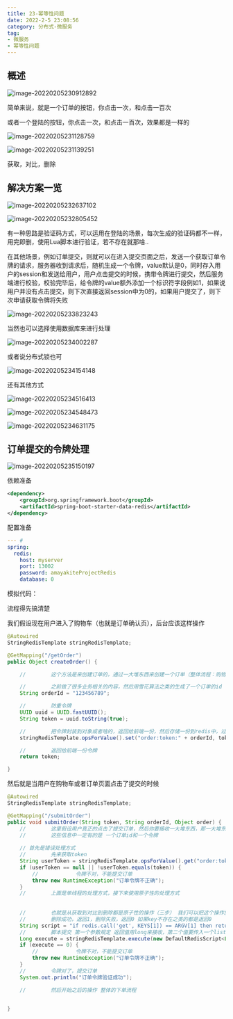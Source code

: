 ```yaml
---
title: 23-幂等性问题
date: 2022-2-5 23:08:56
category: 分布式-微服务
tag:
- 微服务
- 幂等性问题
---
```


## 概述

![image-20220205230912892](/images/Java/SpringCloud/23-幂等性问题/image-20220205230912892.png)

简单来说，就是一个订单的按钮，你点击一次，和点击一百次

或者一个登陆的按钮，你点击一次，和点击一百次，效果都是一样的

![image-20220205231128759](/images/Java/SpringCloud/23-幂等性问题/image-20220205231128759.png)

![image-20220205231139251](/images/Java/SpringCloud/23-幂等性问题/image-20220205231139251.png)

获取，对比，删除

## 解决方案一览

![image-20220205232637102](/images/Java/SpringCloud/23-幂等性问题/image-20220205232637102.png)

![image-20220205232805452](/images/Java/SpringCloud/23-幂等性问题/image-20220205232805452.png)

有一种思路是验证码方式，可以运用在登陆的场景，每次生成的验证码都不一样，用完即删，使用Lua脚本进行验证，若不存在就那啥..

在其他场景，例如订单提交，则就可以在进入提交页面之后，发送一个获取订单令牌的请求，服务器收到请求后，随机生成一个令牌，value默认是0，同时存入用户的session和发送给用户，用户点击提交的时候，携带令牌进行提交，然后服务端进行校验，校验完毕后，给令牌的value额外添加一个标识符字段例如1，如果说用户并没有点击提交，则下次直接返回session中为0的，如果用户提交了，则下次申请获取令牌将失败

![image-20220205233823243](/images/Java/SpringCloud/23-幂等性问题/image-20220205233823243.png)

当然也可以选择使用数据库来进行处理

![image-20220205234002287](/images/Java/SpringCloud/23-幂等性问题/image-20220205234002287.png)

或者说分布式锁也可

![image-20220205234154148](/images/Java/SpringCloud/23-幂等性问题/image-20220205234154148.png)

还有其他方式

![image-20220205234516413](/images/Java/SpringCloud/23-幂等性问题/image-20220205234516413.png)

![image-20220205234548473](/images/Java/SpringCloud/23-幂等性问题/image-20220205234548473.png)

![image-20220205234631175](/images/Java/SpringCloud/23-幂等性问题/image-20220205234631175.png)

## 订单提交的令牌处理

![image-20220205235150197](/images/Java/SpringCloud/23-幂等性问题/image-20220205235150197.png)

依赖准备

```xml
<dependency>
    <groupId>org.springframework.boot</groupId>
    <artifactId>spring-boot-starter-data-redis</artifactId>
</dependency>
```

配置准备

```yaml
--- #
spring:
  redis:
    host: myserver
    port: 13002
    password: amayakiteProjectRedis
    database: 0
```

模拟代码：

流程得先搞清楚

我们假设现在用户进入了购物车（也就是订单确认页），后台应该这样操作

```java
@Autowired
StringRedisTemplate stringRedisTemplate;

@GetMapping("/getOrder")
public Object createOrder() {

    //        这个方法是来创建订单的，通过一大堆东西来创建一个订单（整体流程：购物车选择商品===>提交订单，这里是进入到购物车选择商品的地方） 假设你把前面的步骤都做完了，然后存储数据成功至mysql或者redis之类的地方临时存储下 这个看具体业务吧

    //        之前做了很多业务相关的内容，然后用雪花算法之类的生成了一个订单的id
    String orderId = "123456789";

    //        防重令牌
    UUID uuid = UUID.fastUUID();
    String token = uuid.toString(true);

    //        把令牌封装到对象或者啥的，返回给前端一份，然后存储一份到redis中，过期时间自己决定 例如30分钟
    stringRedisTemplate.opsForValue().set("order:token:" + orderId, token, 30, TimeUnit.MINUTES);

    //        返回给前端一份令牌
    return token;

}
```

然后就是当用户在购物车或者订单页面点击了提交的时候

```java
@Autowired
StringRedisTemplate stringRedisTemplate;

@GetMapping("/submitOrder")
public void submitOrder(String token, String orderId, Object order) {
    //        这里假设用户真正的点击了提交订单，然后你要接收一大堆东西，那一大堆东西待会慢慢处理
    //        这些信息中一定有的是 一个订单id和一个令牌
    
    // 首先是错误处理方式
    //        先来获取token
    String userToken = stringRedisTemplate.opsForValue().get("order:token:" + orderId);
    if (userToken == null || !userToken.equals(token)) {
        //            令牌不对，不能提交订单
        throw new RuntimeException("订单令牌不正确");
    }
    //        上面是单线程的处理方式，接下来使用原子性的处理方式
    
    
    //        也就是从获取到对比到删除都是原子性的操作（三步） 我们可以把这个操作放到一个lua脚本中，分别传入key和value，然后调用lua脚本，这样就可以实现原子性的操作了
    //        删除成功，返回1，删除失败，返回0 如果key不存在之类的都是返回0
    String script = "if redis.call('get', KEYS[1]) == ARGV[1] then return redis.call('del', KEYS[1]) else return 0 end";
    //        脚本提交 第一个参数规定 返回值用long来接收，第二个值要传入一个list（key），第三个及之后是value
    Long execute = stringRedisTemplate.execute(new DefaultRedisScript<Long>(script), Collections.singletonList("order:token:" + orderId), token);
    if (execute == 0) {
        //            令牌不对，不能提交订单
        throw new RuntimeException("订单令牌不正确");
    }
    //        令牌对了，提交订单
    System.out.println("订单令牌验证成功");

    //        然后开始之后的操作 整体的下单流程


}
```

